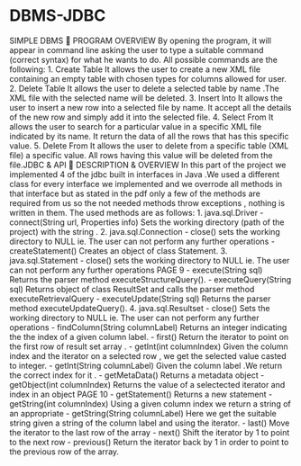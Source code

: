 # DBMS-JDBC
SIMPLE DBMS  PROGRAM OVERVIEW By opening the program, it will appear in command line asking the user to type a suitable command (correct syntax) for what he wants to do. All possible commands are the following: 1. Create Table It allows the user to create a new XML file containing an empty table with chosen types for columns allowed for user. 2. Delete Table It allows the user to delete a selected table by name .The XML file with the selected name will be deleted. 3. Insert Into It allows the user to insert a new row into a selected file by name. It accept all the details of the new row and simply add it into the selected file. 4. Select From It allows the user to search for a particular value in a specific XML file indicated by its name. It return the data of all the rows that has this specific value. 5. Delete From It allows the user to delete from a specific table (XML file) a specific value. All rows having this value will be deleted from the file.JDBC &amp; API  DESCRIPTION &amp; OVERVIEW In this part of the project we implemented 4 of the jdbc built in interfaces in Java .We used a different class for every interface we implemented and we overrode all methods in that interface but as stated in the pdf only a few of the methods are required from us so the not needed methods throw exceptions , nothing is written in them. The used methods are as follows: 1. java.sql.Driver - connect(String url, Properties info) Sets the working directory (path of the project) with the string . 2. java.sql.Connection - close() sets the working directory to NULL ie. The user can not perform any further operations - createStatement() Creates an object of class Statement. 3. java.sql.Statement - close() sets the working directory to NULL ie. The user can not perform any further operations PAGE 9 - execute(String sql) Returns the parser method executeStructureQuery(). - executeQuery(String sql) Returns object of class ResultSet and calls the parser method executeRetrievalQuery - executeUpdate(String sql) Returns the parser method executeUpdateQuery(). 4. java.sql.Resultset - close() Sets the working directory to NULL ie. The user can not perform any further operations - findColumn(String columnLabel) Returns an integer indicating the the index of a given column label. - first() Return the iterator to point on the first row of result set array . - getInt(int columnIndex) Given the column index and the iterator on a selected row , we get the selected value casted to integer. - getInt(String columnLabel) Given the column label .We return the correct index for it . - getMetaData() Returns a metadata object - getObject(int columnIndex) Returns the value of a selectected iterator and index in an object PAGE 10 - getStatement() Returns a new statement - getString(int columnIndex) Using a given column index we return a string of an appropriate - getString(String columnLabel) Here we get the suitable string given a string of the column label and using the iterator. - last() Move the iterator to the last row of the array - next() Shift the iterator by 1 to point to the next row - previous() Return the iterator back by 1 in order to point to the previous row of the array.
